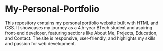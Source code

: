 # My-Personal-Portfolio
This repository contains my personal portfolio website built with HTML and CSS. It showcases my journey as a 4th-year BTech student and aspiring front-end developer, featuring sections like About Me, Projects, Education, and Contact. The site is responsive, user-friendly, and highlights my skills and passion for web development.
